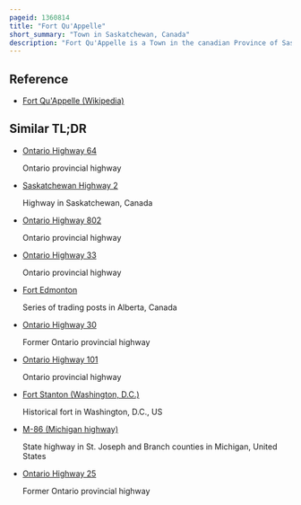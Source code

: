 ```yaml
---
pageid: 1360814
title: "Fort Qu'Appelle"
short_summary: "Town in Saskatchewan, Canada"
description: "Fort Qu'Appelle is a Town in the canadian Province of Saskatchewan located in the Qu'Appelle River valley 70 km North-East of Regina, between Echo and Mission Lakes of the Fishing Lakes. It is not to be confused with the once important Town of Qu'Appelle. It was originally established as a Trading Post for the Hudson's Bay Company in 1864. Fort Qu'Appelle, with its 1,919 Residents in 2006, is at the Junction of Highway 35, Highway 10, Highway 22, Highway 56, and Highway 215. The Hudson Bay Company Store 1897 grand Trunk Pacific Railway Station Fort Qu'Appelle Sanatorium and the Treaty 4 Governance Centre in the Shape of a Teepee are all Landmarks of this Community. Additionally, the Noel Pinay Sculpture of a Man praying commemorates a burial Ground, is a life-sized Statue in a Park Beside Segwun Avenue."
---
```


## Reference

- [Fort Qu'Appelle (Wikipedia)](https://en.wikipedia.org/?curid=1360814)

## Similar TL;DR

- [Ontario Highway 64](/tldr/en/ontario-highway-64)

  Ontario provincial highway

- [Saskatchewan Highway 2](/tldr/en/saskatchewan-highway-2)

  Highway in Saskatchewan, Canada

- [Ontario Highway 802](/tldr/en/ontario-highway-802)

  Ontario provincial highway

- [Ontario Highway 33](/tldr/en/ontario-highway-33)

  Ontario provincial highway

- [Fort Edmonton](/tldr/en/fort-edmonton)

  Series of trading posts in Alberta, Canada

- [Ontario Highway 30](/tldr/en/ontario-highway-30)

  Former Ontario provincial highway

- [Ontario Highway 101](/tldr/en/ontario-highway-101)

  Ontario provincial highway

- [Fort Stanton (Washington, D.C.)](/tldr/en/fort-stanton-washington-dc)

  Historical fort in Washington, D.C., US

- [M-86 (Michigan highway)](/tldr/en/m-86-michigan-highway)

  State highway in St. Joseph and Branch counties in Michigan, United States

- [Ontario Highway 25](/tldr/en/ontario-highway-25)

  Former Ontario provincial highway
